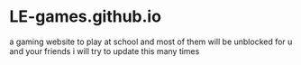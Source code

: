 # LE-games.github.io
a gaming website to play at school and most of them will be unblocked for u and your friends i will try to update this many times
